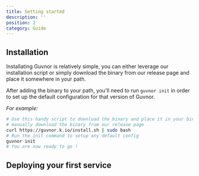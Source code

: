 ```yaml
---
title: Getting started
description: ''
position: 2
category: Guide
---
```


## Installation

Installating Guvnor is relatively simple, you can either leverage our installation script or simply download the binary from our release page and place it somewhere in your path.

After adding the binary to your path, you'll need to run `guvnor init` in order to set up the default configuration for that version of Guvnor.

*For example:*

```bash
# Use this handy script to download the binary and place it in your bin or 
# manually download the binary from our release page
curl https://guvnor.k.io/install.sh | sudo bash
# Run the init command to setup any default config
guvnor init
# You are now ready to go !
```

## Deploying your first service
